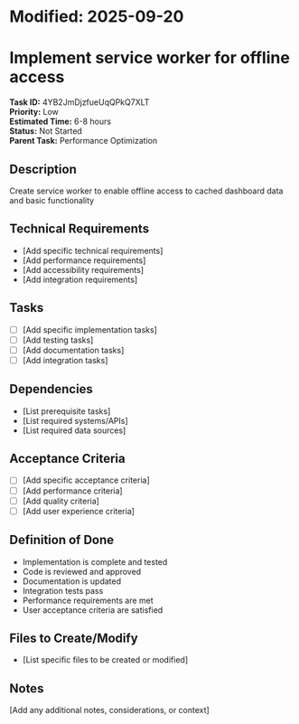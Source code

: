 # Modified: 2025-09-20

# Implement service worker for offline access

**Task ID:** 4YB2JmDjzfueUqQPkQ7XLT  
**Priority:** Low  
**Estimated Time:** 6-8 hours  
**Status:** Not Started  
**Parent Task:** Performance Optimization

## Description
Create service worker to enable offline access to cached dashboard data and basic functionality

## Technical Requirements
- [Add specific technical requirements]
- [Add performance requirements]
- [Add accessibility requirements]
- [Add integration requirements]

## Tasks
- [ ] [Add specific implementation tasks]
- [ ] [Add testing tasks]
- [ ] [Add documentation tasks]
- [ ] [Add integration tasks]

## Dependencies
- [List prerequisite tasks]
- [List required systems/APIs]
- [List required data sources]

## Acceptance Criteria
- [ ] [Add specific acceptance criteria]
- [ ] [Add performance criteria]
- [ ] [Add quality criteria]
- [ ] [Add user experience criteria]

## Definition of Done
- Implementation is complete and tested
- Code is reviewed and approved
- Documentation is updated
- Integration tests pass
- Performance requirements are met
- User acceptance criteria are satisfied

## Files to Create/Modify
- [List specific files to be created or modified]

## Notes
[Add any additional notes, considerations, or context]
